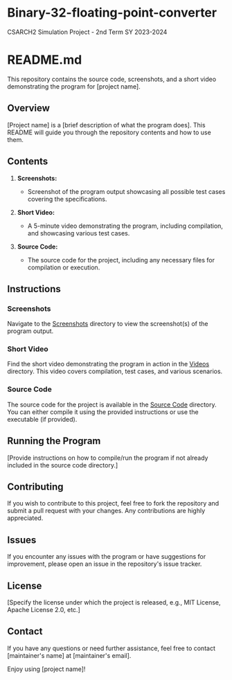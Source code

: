 # Binary-32-floating-point-converter
CSARCH2 Simulation Project - 2nd Term SY 2023-2024

# README.md

This repository contains the source code, screenshots, and a short video demonstrating the program for [project name].

## Overview

[Project name] is a [brief description of what the program does]. This README will guide you through the repository contents and how to use them.

## Contents

1. **Screenshots:** 
    - Screenshot of the program output showcasing all possible test cases covering the specifications.

2. **Short Video:** 
    - A 5-minute video demonstrating the program, including compilation, and showcasing various test cases.

3. **Source Code:**
    - The source code for the project, including any necessary files for compilation or execution.

## Instructions

### Screenshots

Navigate to the [Screenshots]((https://github.com/aaronnicolas/Binary-32-floating-point-converter/tree/main/screenshots)) directory to view the screenshot(s) of the program output.

### Short Video

Find the short video demonstrating the program in action in the [Videos](./videos/) directory. This video covers compilation, test cases, and various scenarios.

### Source Code

The source code for the project is available in the [Source Code](./source_code/) directory. You can either compile it using the provided instructions or use the executable (if provided).

## Running the Program

[Provide instructions on how to compile/run the program if not already included in the source code directory.]

## Contributing

If you wish to contribute to this project, feel free to fork the repository and submit a pull request with your changes. Any contributions are highly appreciated.

## Issues

If you encounter any issues with the program or have suggestions for improvement, please open an issue in the repository's issue tracker.

## License

[Specify the license under which the project is released, e.g., MIT License, Apache License 2.0, etc.]

## Contact

If you have any questions or need further assistance, feel free to contact [maintainer's name] at [maintainer's email].

Enjoy using [project name]!
